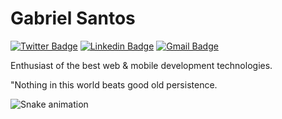 # Gabriel Santos


[![Twitter Badge](https://img.shields.io/badge/-@bieltrue95-6633cc?style=flat-square&labelColor=6633cc&logo=twitter&logoColor=white&link=https://twitter.com/bieltrue95)](https://twitter.com/bieltrue95) 
[![Linkedin Badge](https://img.shields.io/badge/-Gabriel%20Santos-6633cc?style=flat-square&logo=Linkedin&logoColor=white&link=https://www.linkedin.com/in/gabriel-jos%C3%A9-dos-santos-3171891b1/)](https://www.linkedin.com/in/gabriel-jos%C3%A9-dos-santos-3171891b1/) 
[![Gmail Badge](https://img.shields.io/badge/-devgtrue@gmail.com-6633cc?style=flat-square&logo=Gmail&logoColor=white&link=mailto:devgtrue@gmail.com)](mailto:devgtrue@gmail.com)

Enthusiast of the best web & mobile development technologies.

"Nothing in this world beats good old persistence. 

 ![Snake animation](https://github.com/bieltrue95/blob/output/github-contribution-grid-snake.svg)
